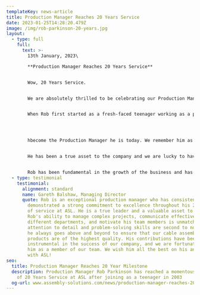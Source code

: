 ```yaml
---
templateKey: news-article
title: Production Manager Reaches 20 Years Service
date: 2023-01-25T14:28:20.479Z
image: /img/rob-parkinson-20-years.jpg
layout:
  - type: full
    full:
      text: >-
        13th January, 2023\

        **Production Manager Reaches 20 Years Service**


        Wow, 20 Years Service.


        We are absolutely thrilled to be celebrating our Production Manager **Rob Parkinson** for achieving a mind-blowing milestone of 20 Years Service at ASL.


        When Rob first started as a fresh-faced teenager working as a production operator, little did we know, that one day he would become a senior manager running our multi-million pound cable assembly department.




        hbecome the Production Manager he is today. We remember him as a fresh-faced teenager, eager and enthusiastic who was always keen to learn and grow.e would We have watched Rob excel in his role and take on new responsibilities with confidence and determination. He has always been a great team player and has never hesitated to roll up his sleeves and get his hands dirty to get the job done.


        He has been a true asset to the company and we are lucky to have him on board. He has come a long way since his days as a production operator, and we are proud of the person he has become.


        Rob has been fundamental in the growth of the business and has played a key role to generate sales which is currently at a record £7million per annum!
  - type: testimonial
    testimonial:
      alignment: standard
      name: Gareth Balshaw, Managing Director
      quote: Rob is an exceptional production manager who has consistently
        demonstrated a strong commitment to excellence throughout his 20 years
        of service at ASL. He is a true leader and a valuable asset to our team.
        Rob's ability to manage complex projects, communicate effectively with
        different departments, and motivate his team members is unmatched. His
        attention to detail and problem-solving skills are second to none, and
        he always goes above and beyond to ensure that our cable assembly
        products are of the highest quality. His contributions have been
        instrumental in the success of our company, and we are fortunate to have
        him as a member of our team. We wish him all the best on his anniversary
        with ASL!
seo:
  title: Production Manager Reaches 20 Year Milestone
  description: Production Manager Rob Parkinson has reached a momentous milestone
    of 20 Years Service at ASL after joining as a teenager in 2003
  og-url: www.assembly-solutions.com/news/production-manager-reaches-20-years-service
---
```

